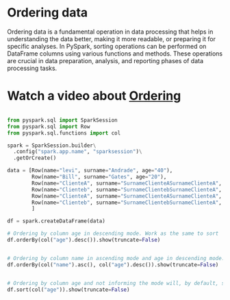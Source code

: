 # Ordering data
Ordering data is a fundamental operation in data processing that helps in understanding the data better, making it more readable, or preparing it for specific analyses. In PySpark, sorting operations can be performed on DataFrame columns using various functions and methods. These operations are crucial in data preparation, analysis, and reporting phases of data processing tasks.

# Watch a video about [Ordering](https://www.youtube.com/watch?v=zVTkcmt6k_M&feature=youtu.be)

```python

from pyspark.sql import SparkSession
from pyspark.sql import Row
from pyspark.sql.functions import col

spark = SparkSession.builder\
  .config("spark.app.name", "sparksession")\
  .getOrCreate()

data = [Row(name="levi", surname="Andrade", age="40"),
        Row(name="Bill", surname="Gates", age="20"),
        Row(name="ClienteA", surname="SurnameClienteASurnameClienteA", age="30"),
        Row(name="Clienteb", surname="SurnameClientebSurnameClienteA", age="40"),
        Row(name="ClienteA", surname="SurnameClienteASurnameClienteA", age="40"),
        Row(name="Clienteb", surname="SurnameClientebSurnameClienteA", age="40")
        ]

df = spark.createDataFrame(data)

# Ordering by column age in descending mode. Work as the same to sort
df.orderBy(col("age").desc()).show(truncate=False)


# Ordering by column name in ascending mode and age in descending mode. Work as the same to sort
df.orderBy(col("name").asc(), col("age").desc()).show(truncate=False)


# Ordering by column age and not informing the mode will, by default, sort in asc mode. Work as the same to orderBy
df.sort(col("age")).show(truncate=False)